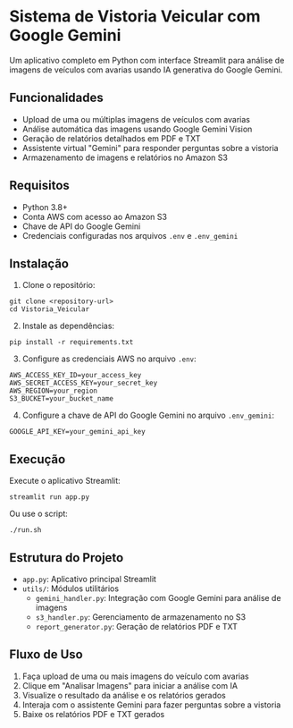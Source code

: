 # Sistema de Vistoria Veicular com Google Gemini

Um aplicativo completo em Python com interface Streamlit para análise de imagens de veículos com avarias usando IA generativa do Google Gemini.

## Funcionalidades

- Upload de uma ou múltiplas imagens de veículos com avarias
- Análise automática das imagens usando Google Gemini Vision
- Geração de relatórios detalhados em PDF e TXT
- Assistente virtual "Gemini" para responder perguntas sobre a vistoria
- Armazenamento de imagens e relatórios no Amazon S3

## Requisitos

- Python 3.8+
- Conta AWS com acesso ao Amazon S3
- Chave de API do Google Gemini
- Credenciais configuradas nos arquivos `.env` e `.env_gemini`

## Instalação

1. Clone o repositório:
```
git clone <repository-url>
cd Vistoria_Veicular
```

2. Instale as dependências:
```
pip install -r requirements.txt
```

3. Configure as credenciais AWS no arquivo `.env`:
```
AWS_ACCESS_KEY_ID=your_access_key
AWS_SECRET_ACCESS_KEY=your_secret_key
AWS_REGION=your_region
S3_BUCKET=your_bucket_name
```

4. Configure a chave de API do Google Gemini no arquivo `.env_gemini`:
```
GOOGLE_API_KEY=your_gemini_api_key
```

## Execução

Execute o aplicativo Streamlit:
```
streamlit run app.py
```

Ou use o script:
```
./run.sh
```

## Estrutura do Projeto

- `app.py`: Aplicativo principal Streamlit
- `utils/`: Módulos utilitários
  - `gemini_handler.py`: Integração com Google Gemini para análise de imagens
  - `s3_handler.py`: Gerenciamento de armazenamento no S3
  - `report_generator.py`: Geração de relatórios PDF e TXT

## Fluxo de Uso

1. Faça upload de uma ou mais imagens do veículo com avarias
2. Clique em "Analisar Imagens" para iniciar a análise com IA
3. Visualize o resultado da análise e os relatórios gerados
4. Interaja com o assistente Gemini para fazer perguntas sobre a vistoria
5. Baixe os relatórios PDF e TXT gerados